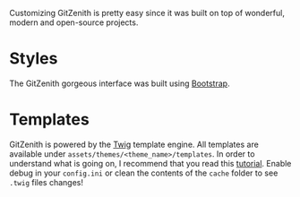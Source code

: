 Customizing GitZenith is pretty easy since it was built on top of wonderful, modern and open-source projects. 

# Styles

The GitZenith gorgeous interface was built using [Bootstrap](https://getbootstrap.com/).

# Templates

GitZenith is powered by the [Twig](https://twig.symfony.com/) template engine. All templates are available under `assets/themes/<theme_name>/templates`. In order to understand what is going on, I recommend that you read this [tutorial](https://twig.symfony.com/doc/templates.html). Enable debug in your `config.ini` or clean the contents of the `cache` folder to see `.twig` files changes!